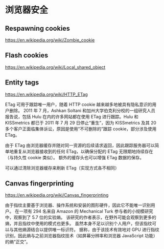 # 浏览器安全

## Respawning cookies
https://en.wikipedia.org/wiki/Zombie_cookie

## Flash cookies
https://en.wikipedia.org/wiki/Local_shared_object

## Entity tags
https://en.wikipedia.org/wiki/HTTP_ETag

ETag 可用于跟踪唯一用户，随着 HTTP cookie 越来越多地被具有隐私意识的用户删除。 2011 年 7 月，Ashkan Soltani 和加州大学伯克利分校的一组研究人员报告说，包括 Hulu 在内的许多网站都在使用 ETag 进行跟踪。Hulu 和 KISSmetrics 都已于 2011 年 7 月 29 日停止“重生”，因为 KISSmetrics 及其 20 多个客户正面临集体诉讼，原因是使用“不可删除的”跟踪 cookie，部分涉及使用 ETag。

由于 ETag 由浏览器缓存并随对同一资源的后续请求返回，因此跟踪服务器可以简单地重复从浏览器接收到的任何 ETag，以确保分配的 ETag 无限期地持续存在（与持久性 cookie 类似）。 额外的缓存头也可以增强 ETag 数据的保存。

可以通过清除浏览器缓存来刷新 ETag（实现方式各不相同）
## Canvas fingerprinting
https://en.wikipedia.org/wiki/Canvas_fingerprinting

由于指纹主要基于浏览器、操作系统和安装的图形硬件，因此它不能唯一识别用户。 在一项有 294 名来自 Amazon 的 Mechanical Turk 参与者的小规模研究中，观察到了 5.7 位的实验熵。 该研究的作者表示，在野外可能会观察到更多的熵，并且指纹中使用的模式也更多。 虽然本身不足以识别个人用户，但该指纹可以与其他熵源结合以提供唯一标识符。 据称，由于该技术有效地对 GPU 进行指纹识别，因此熵与之前浏览器指纹技术（如屏幕分辨率和浏览器 JavaScript 功能）的熵“正交”。 